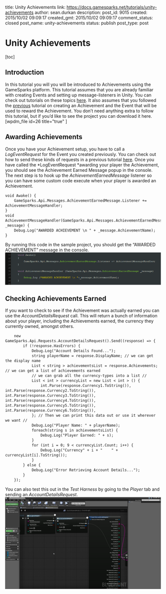title: Unity Achievements
link: https://docs.gamesparks.net/tutorials/unity-achievements
author: sean.durkan
description:
post_id: 9015
created: 2015/10/02 09:09:17
created_gmt: 2015/10/02 09:09:17
comment_status: closed
post_name: unity-achievements
status: publish
post_type: post

# Unity Achievements

[toc]

## Introduction

In this tutorial you will you will be introduced to Achievements using the GameSparks platform. This tutorial assumes that you are already familiar with creating Events and setting up message-listeners in Unity. You can check out tutorials on these topics [here](/documentation/request-api/leaderboards-request-api/unity-leaderboards). It also assumes that you followed the [previous](https://docs.gamesparks.net/tutorials/creating-an-achievement) tutorial on creating an Achievement and the Event that will be used to reward the Achievement. You don’t need anything extra to follow this tutorial, but if you’d like to see the project you can download it here. [wpdm_file id=26 title="true" ] 

## Awarding Achievements

Once you have your Achievement setup, you have to call a *LogEventRequest* for the Event you created previously. You can check out how to send these kinds of requests in a previous tutorial [here](/developer-portal/cloud-code/unity-cloud-code). Once you have called the *LogEventRequest *awarding your player the Achievement, you should see the Achievement Earned Message popup in the console. The next step is to hook up the *AchievementEarnedMessage* listener so you can have some custom code execute when your player is awarded an Achievement.


    void Awake() {
    	GameSparks.Api.Messages.AchievementEarnedMessage.Listener += AchievementMessageHandler;
    }
    void AchievementMessageHandler(GameSparks.Api.Messages.AchievementEarnedMessage _message) {
    	Debug.Log("AWARDED ACHIEVEMENT \n " + _message.AchievementName);
    }

By running this code in the sample project, you should get the “AWARDED ACHIEVEMENT” message in the console.
![r](img\UT\1.png)

## Checking Achievements Earned

If you want to check to see if the Achievement was actually earned you can use the *AccountDetailsRequest* call. This will return a bunch of information about your player, including the Achievements earned, the currency they currently owned, amongst others.


    	new GameSparks.Api.Requests.AccountDetailsRequest().Send((response) => {
    		if (!response.HasErrors) {
    			Debug.Log("Account Details Found...");
    			string playerName = response.DisplayName; // we can get the display name
    			List < string > achievementsList = response.Achievements; // we can get a list of achievements earned
    			// we can grab all the currency-types into a list //
    			List < int > currencyList = new List < int > () {
    				int.Parse(response.Currency1.ToString()), int.Parse(response.Currency2.ToString()), int.Parse(response.Currency3.ToString()), int.Parse(response.Currency4.ToString()), int.Parse(response.Currency5.ToString()), int.Parse(response.Currency6.ToString()),
    			}; // Then we can print this data out or use it wherever we want //
    			Debug.Log("Player Name: " + playerName);
    			foreach(string s in achievementsList) {
    				Debug.Log("Player Earned: " + s);
    			}
    			for (int i = 0; 9 < currencyList.Count; i++) {
    				Debug.Log("Currency" + i + "    " + currencyList[i].ToString());
    			}
    		} else {
    			Debug.Log("Error Retrieving Account Details...");
    		}
    	});

You can also test this out in the *Test Harness* by going to the *Player* tab and sending an *AccountDetailsRequest*.
![r](img\UR\2.png)
